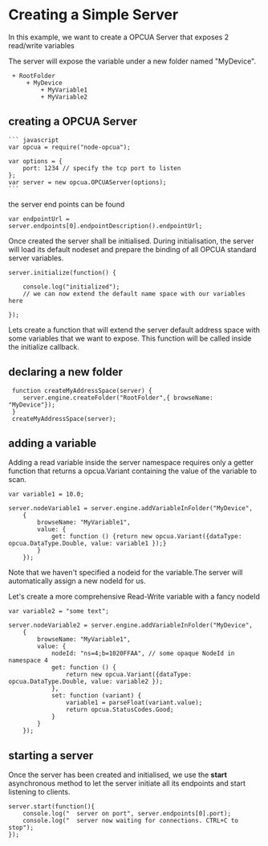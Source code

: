 Creating a Simple Server
=========================

In this example, we want to create a OPCUA Server that exposes 2 read/write variables

The server will expose the variable under a new folder named "MyDevice".

     + RootFolder
         + MyDevice
             + MyVariable1
             + MyVariable2


creating a OPCUA Server
-----------------------

    ``` javascript
    var opcua = require("node-opcua");

    var options = {
        port: 1234 // specify the tcp port to listen
    };
    var server = new opcua.OPCUAServer(options);
    ```

the server end points can be found

    var endpointUrl = server.endpoints[0].endpointDescription().endpointUrl;

Once created the server shall be initialised. During initialisation, the server will load
its default nodeset and prepare the binding of all OPCUA standard server variables.

    server.initialize(function() {

        console.log("initialized");
        // we can now extend the default name space with our variables here

    });

Lets create a function that will extend the server default address space with some
variables that we want to expose. This function will be called inside the initialize callback.


declaring a new folder
----------------------

     function createMyAddressSpace(server) {
        server.engine.createFolder("RootFolder",{ browseName: "MyDevice"});
     }
     createMyAddressSpace(server);

adding a variable
-----------------

Adding a read variable inside the server namespace requires only a getter function that returns a opcua.Variant
containing the value of the variable to scan.

    var variable1 = 10.0;

    server.nodeVariable1 = server.engine.addVariableInFolder("MyDevice",
        {
            browseName: "MyVariable1",
            value: {
                get: function () {return new opcua.Variant({dataType: opcua.DataType.Double, value: variable1 });}
            }
        });

Note that we haven't specified a nodeid for the variable.The server will automatically assign a new nodeId for us.

Let's create a more comprehensive Read-Write variable with a fancy nodeId

    var variable2 = "some text";

    server.nodeVariable2 = server.engine.addVariableInFolder("MyDevice",
        {
            browseName: "MyVariable1",
            value: {
                nodeId: "ns=4;b=1020FFAA", // some opaque NodeId in namespace 4
                get: function () {
                    return new opcua.Variant({dataType: opcua.DataType.Double, value: variable2 });
                },
                set: function (variant) {
                    variable1 = parseFloat(variant.value);
                    return opcua.StatusCodes.Good;
                }
            }
        });



starting a server
-----------------


Once the server has been created and initialised, we use the **start** asynchronous method to let the server
initiate all its endpoints and start listening to clients.

    server.start(function(){
        console.log("  server on port", server.endpoints[0].port);
        console.log("  server now waiting for connections. CTRL+C to stop");
    });

